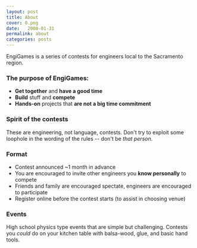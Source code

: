 ```yaml
---
layout: post
title: About
cover: 0.png
date:   2000-01-31
permalink: about
categories: posts
---
```


EngiGames is a series of contests for engineers local to the Sacramento region.

### The purpose of EngiGames:

 - **Get together** and **have a good time**
 - **Build** stuff and **compete**
 - **Hands-on** projects that **are not a big time commitment**

### Spirit of the contests

These are engineering, not language, contests. Don't try to exploit some loophole in the wording of the rules -- don't be *that person*.

### Format

 - Contest announced ~1 month in advance
 - You are encouraged to invite other engineers you **know personally** to compete
 - Friends and family are encouraged spectate, engineers are encouraged to participate
 - Register online before the contest starts (to assist in choosing venue)

### Events

High school physics type events that are simple but challenging. Contests you *could* do on your kitchen table with balsa-wood, glue, and basic hand tools.
